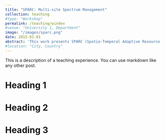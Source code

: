 ```yaml
---
title: "SPARC: Multi-site Spectrum Management"
collection: teaching
#type: "Workshop"
permalink: /teaching/windex
#venue: "University 1, Department"
image: "/images/sparc.png"
date: 2015-01-01
abstract: 'This work presents SPARC (Spatio-Temporal Adaptive Resource Control), a novel approach for multi-site spectrum management in NextG cellular networks. SPARC addresses the challenge of limited licensed spectrum in dynamic environments. We leverage the O-RAN architecture to develop a multi-timescale RAN Intelligent Controller (RIC) framework, featuring an xApp for near-real-time interference detection and localization, and a μApp for real-time intelligent resource allocation. By utilizing base stations as spectrum sensors, SPARC enables efficient and fine-grained dynamic resource allocation across multiple sites, enhancing signal-to-noise ratio (SNR) by up to 7dB, spectral efficiency by up to 15%, and overall system throughput by up to 20%.'
#location: "City, Country"
---
```


This is a description of a teaching experience. You can use markdown like any other post.

Heading 1
======

Heading 2
======

Heading 3
======
